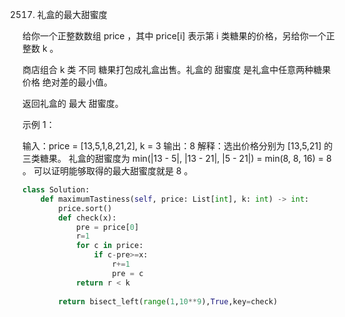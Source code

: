 2517. 礼盒的最大甜蜜度

给你一个正整数数组 price ，其中 price[i] 表示第 i 类糖果的价格，另给你一个正整数 k 。

商店组合 k 类 不同 糖果打包成礼盒出售。礼盒的 甜蜜度 是礼盒中任意两种糖果 价格 绝对差的最小值。

返回礼盒的 最大 甜蜜度。

 

示例 1：

输入：price = [13,5,1,8,21,2], k = 3
输出：8
解释：选出价格分别为 [13,5,21] 的三类糖果。
礼盒的甜蜜度为 min(|13 - 5|, |13 - 21|, |5 - 21|) = min(8, 8, 16) = 8 。
可以证明能够取得的最大甜蜜度就是 8 。

```py
class Solution:
    def maximumTastiness(self, price: List[int], k: int) -> int:
        price.sort()
        def check(x):
            pre = price[0]
            r=1
            for c in price:
                if c-pre>=x:
                    r+=1
                    pre = c
            return r < k
        
        return bisect_left(range(1,10**9),True,key=check)
```